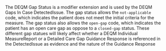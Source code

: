 <!-- StructureDefinition-extension-gapStatus-intro.md
gapStatus  -->

The DEQM Gap Status is a modifier extension and is used by the DEQM Gaps In Case DetectedIssue. The gap status allows the `not-applicable` code, which indicates the patient does not meet the initial criteria for the measure. The gap status also allows the `open-gap` code, which indicates the patient has an open care gap as oppose to a `closed-gap` status. These different gap statues will likely affect whether a DEQM Individual MeasureReport or a Detailed Care Gap Guidance Response is referenced in the DetectedIssue as evidence and the nature of the Guidance Response